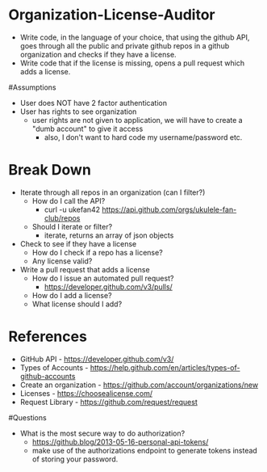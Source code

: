 # Organization-License-Auditor

* Write code, in the language of your choice, that using the github API, goes through all the public and private github repos in a github organization and checks if they have a license.  
* Write code that if the license is missing, opens a pull request which adds a license. 

#Assumptions
* User does NOT have 2 factor authentication
* User has rights to see organization
    * user rights are not given to application, we will have to create a "dumb account" to give it access
        * also, I don't want to hard code my username/password etc.

# Break Down 
* Iterate through all repos in an organization (can I filter?)
    * How do I call the API? 
        * curl -u ukefan42 https://api.github.com/orgs/ukulele-fan-club/repos
    * Should I iterate or filter? 
        * iterate, returns an array of json objects
* Check to see if they have a license
    * How do I check if a repo has a license? 
    * Any license valid?
* Write a pull request that adds a license
    * How do I issue an automated pull request? 
        * https://developer.github.com/v3/pulls/
    * How do I add a license? 
    * What license should I add?

# References
* GitHub API - https://developer.github.com/v3/
* Types of Accounts - https://help.github.com/en/articles/types-of-github-accounts
* Create an organization - https://github.com/account/organizations/new
* Licenses - https://choosealicense.com/ 
* Request Library - https://github.com/request/request

#Questions
* What is the most secure way to do authorization?
    * https://github.blog/2013-05-16-personal-api-tokens/
    *  make use of the authorizations endpoint to generate tokens instead of storing your password.
